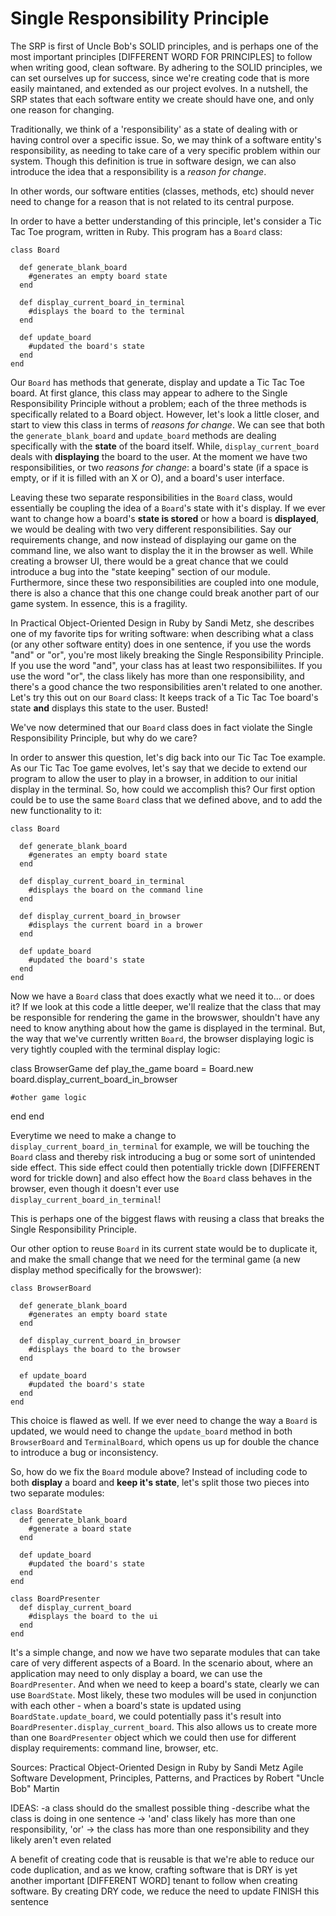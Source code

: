 Single Responsibility Principle
===============================
The SRP is first of Uncle Bob's SOLID principles, and is perhaps one of
the most important principles [DIFFERENT WORD FOR PRINCIPLES] to follow when writing good, clean
software. By adhering to the SOLID principles, we can set ourselves up
for success, since we're creating code that is more easily maintaned,
and extended as our project evolves. In a nutshell, the SRP states that
each software entity we create should have one, and only one reason for changing.

Traditionally, we think of a 'responsibility' as a state of dealing with
or having control over a specific issue. So, we may think of a software entity's responsibility,
as needing to take care of a very specific problem within our system. Though this definition is true in software design,
we can also introduce the idea that a responsibility is a *reason for change*.

In other words, our software entities (classes, methods, etc) should
never need to change for a reason that is not related to its central
purpose.

In order to have a better understanding of this principle, let's consider a Tic Tac Toe program, written in Ruby. This program has a ```Board```
class:

```
class Board

  def generate_blank_board
    #generates an empty board state
  end

  def display_current_board_in_terminal
    #displays the board to the terminal
  end

  def update_board
    #updated the board's state
  end
end
```

Our ```Board``` has methods that generate, display and update a Tic Tac Toe board. At first glance, this class may
appear to adhere to the Single Responsibility Principle without a problem; each of the three methods is
specifically related to a Board object. However, let's look a little closer, and start to view this class in
terms of *reasons for change*. We can see that both the ```generate_blank_board``` and
```update_board``` methods are dealing specifically with the **state** of
the board itself. While, ```display_current_board``` deals with
**displaying** the board to the user. At the moment we have two
responsibilities, or two *reasons for change*: a board's state (if a
space is empty, or if it is filled with an X or O), and a board's user
interface.

Leaving these two separate responsibilities in the ```Board``` class,
would essentially be coupling the idea of a ```Board```'s state with
it's display. If we ever want to change how a board's **state is
stored** or how a board is **displayed**, we would be dealing with two
very different responsibilities.  Say our requirements change, and now
instead of displaying our game on the command line, we also want to
display the it in the browser as well. While creating a browser UI,
there would be a great chance that we could introduce a bug into the
"state keeping" section of our module. Furthermore, since these two
responsibilities are coupled into one module, there is also a chance
that this one change could break another part of our game system. In
essence, this is a fragility.

In Practical Object-Oriented Design in Ruby by Sandi Metz, she describes
one of my favorite tips for writing software: when describing what a class (or any
other software entity) does in one sentence, if you use the words "and" or "or", you're most
likely breaking the Single Responsibility Principle. If you use the
word "and", your class has at least two responsibiliites. If you use the
word "or", the class likely has more than one responsibility, and there's
a good chance the two responsibilities aren't related to one another.
Let's try this out on our ```Board``` class: It keeps track of a Tic Tac
Toe board's state **and** displays this state to the user. Busted!

We've now determined that our ```Board``` class does in fact
violate the Single Responsibility Principle, but why do we care?

In order to answer this question, let's dig back into our Tic Tac Toe
example. As our Tic Tac Toe game evolves, let's say that we
decide to extend our program to allow the user to play in a browser, in addition to our initial display in the terminal.
So, how could we accomplish this? Our first option could be to use the
same ```Board``` class that we defined above, and to add the new
functionality to it:

```
class Board

  def generate_blank_board
    #generates an empty board state
  end

  def display_current_board_in_terminal
    #displays the board on the command line
  end

  def display_current_board_in_browser
    #displays the current board in a brower
  end

  def update_board
    #updated the board's state
  end
end
```

Now we have a ```Board``` class that does exactly what we need it to... or does it?
If we look at this code a little deeper, we'll realize that the class
that may be responsible for rendering the game in the browswer, shouldn't have any need to
know anything about how the game is displayed in the terminal. But, the
way that we've currently written ```Board```, the browser displaying
logic is very tightly coupled with the terminal display logic:

class BrowserGame
  def play_the_game
    board = Board.new
    board.display_current_board_in_browser

    #other game logic
  end
end

Everytime we need to make a change to
```display_current_board_in_terminal``` for example, we will
be touching the ```Board``` class and thereby risk introducing a bug or some
sort of unintended side effect. This side effect could then potentially trickle
down [DIFFERENT word for trickle down] and also effect how the
```Board``` class behaves in the browser, even though it doesn't ever use
```display_current_board_in_terminal```!

This is perhaps one of the biggest flaws with reusing a class that
breaks the Single Responsibility Principle.

Our other option to reuse ```Board``` in its current state
would be to duplicate it, and make the small change that we need for the
terminal game (a new display method specifically for the browswer):

```
class BrowserBoard

  def generate_blank_board
    #generates an empty board state
  end

  def display_current_board_in_browser
    #displays the board to the browser
  end

  ef update_board
    #updated the board's state
  end
end
```

This choice is flawed as well. If we ever need to change the way a
```Board``` is updated, we would need to change the
```update_board``` method in both ```BrowserBoard``` and
```TerminalBoard```, which opens us up for double the chance to introduce a
bug or inconsistency.




So, how do we fix the ```Board``` module above? Instead of including
code to both **display** a board and **keep it's state**, let's split
those two pieces into two separate modules:
```
class BoardState
  def generate_blank_board
    #generate a board state
  end

  def update_board
    #updated the board's state
  end
end
```
```
class BoardPresenter
  def display_current_board
    #displays the board to the ui
  end
end
```

It's a simple change, and now we have two separate modules that can take
care of very different aspects of a Board. In the scenario about, where
an application may need to only display a board, we can use the
```BoardPresenter```. And when we need to keep a board's state, clearly
we can use ```BoardState```. Most likely, these two modules will be used
in conjunction with each other - when a board's state is updated using
```BoardState.update_board```, we could potentially pass it's result
into ```BoardPresenter.display_current_board```. This also allows us to
create more than one ```BoardPresenter``` object which we could then use
for different display requirements: command line, browser, etc.

Sources:
Practical Object-Oriented Design in Ruby by Sandi Metz
Agile Software Development, Principles, Patterns, and Practices by
Robert "Uncle Bob" Martin

IDEAS:
-a class should do the smallest possible thing
-describe what the class is doing in one sentence -> 'and' class likely
has more than one responsibility, 'or' -> the class has more than one
responsibility and they likely aren't even related

A benefit of creating code that is reusable is that we're able to reduce
our code duplication, and as we know, crafting software that is DRY is
yet another important [DIFFERENT WORD] tenant to follow when creating
software. By creating DRY code, we reduce the need to update FINISH this
sentence

